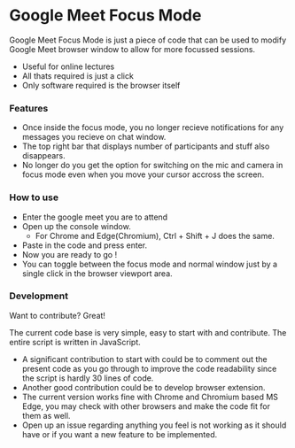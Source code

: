 # Google Meet Focus Mode

Google Meet Focus Mode is just a piece of code that can be used to modify Google Meet browser window to allow for more focussed sessions.

  - Useful for online lectures
  - All thats required is just a click
  - Only software required is the browser itself

### Features

- Once inside the focus mode, you no longer recieve notifications for any messages you recieve on chat window.
- The top right bar that displays number of participants and stuff also disappears.
- No longer do you get the option for switching on the mic and camera in focus mode even when you move your cursor accross the screen.

### How to use

- Enter the google meet you are to attend
- Open up the console window.
  - For Chrome and Edge(Chromium), Ctrl + Shift + J does the same.
- Paste in the code and press enter.
- Now you are ready to go !
- You can toggle between the focus mode and normal window just by a single click in the browser viewport area.

### Development

Want to contribute? Great!

The current code base is very simple, easy to start with and contribute. The entire script is written in JavaScript.

- A significant contribution to start with could be to comment out the present code as you go through to improve the code readability since the script is hardly 30 lines of code.
- Another good contribution could be to develop browser extension.
- The current version works fine with Chrome and Chromium based MS Edge, you may check with other browsers and make the code fit for them as well.
- Open up an issue regarding anything you feel is not working as it should have or if you want a new feature to be implemented.
